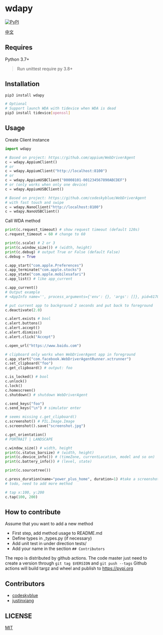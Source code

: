 # wdapy
[![PyPI](https://img.shields.io/pypi/v/wdapy?color=blue)](https://pypi.org/project/wdapy/)

[中文](README_CN.md)

## Requires
Python 3.7+

> Run unittest require py 3.8+

## Installation
```bash
pip3 install wdapy

# Optional
# Support launch WDA with tidevice when WDA is dead
pip3 install tidevice[openssl]
```

## Usage

Create Client instance
```python
import wdapy

# Based on project: https://github.com/appium/WebDriverAgent
c = wdapy.AppiumClient()
# or
c = wdapy.AppiumClient("http://localhost:8100")
# or
c = wdapy.AppiumUSBClient("00008101-001234567890ABCDEF")
# or (only works when only one device)
c = wdapy.AppiumUSBClient()

# Based on project: https://github.com/codeskyblue/WebDriverAgent
# with fast touch and swipe
c = wdapy.NanoClient("http://localhost:8100")
c = wdapy.NanoUSBClient()
```

Call WDA method

```python
print(c.request_timeout) # show request timeout (default 120s)
c.request_timeout = 60 # change to 60

print(c.scale) # 2 or 3
print(c.window_size()) # (width, height)
print(c.debug) # output True or False (default False)
c.debug = True

c.app_start("com.apple.Preferences")
c.app_terminate("com.apple.stocks")
c.app_state("com.apple.mobilesafari")
c.app_list() # like app_current

c.app_current()
# Output example
# <AppInfo name='', process_arguments={'env': {}, 'args': []}, pid=6170, bundle_id='com.netease.SnailReader'>

# put current app to background 2 seconds and put back to foreground
c.deactivate(2.0)

c.alert.exists # bool
c.alert.buttons()
c.alert.accept()
c.alert.dismiss()
c.alert.click("Accept")

c.open_url("https://www.baidu.com")

# clipboard only works when WebDriverAgent app in foreground
c.app_start("com.facebook.WebDriverAgentRunner.xctrunner")
c.set_clipboard("foo")
c.get_clipboard() # output: foo

c.is_locked() # bool
c.unlock()
c.lock()
c.homescreen()
c.shutdown() # shutdown WebDriverAgent

c.send_keys("foo")
c.send_keys("\n") # simulator enter

# seems missing c.get_clipboard()
c.screenshot() # PIL.Image.Image
c.screenshot().save("screenshot.jpg")

c.get_orientation()
# PORTRAIT | LANDSCAPE

c.window_size() # width, height
print(c.status_barsize) # (width, height)
print(c.device_info()) # (timeZone, currentLocation, model and so on)
print(c.battery_info()) # (level, state)

print(c.sourcetree())

c.press_duration(name="power_plus_home", duration=1) #take a screenshot
# todo, need to add more method

# tap x:100, y:200
c.tap(100, 200)
```

## How to contribute
Assume that you want to add a new method

- First step, add method usage to README.md
- Define types in _types.py (if necessary)
- Add unit test in under direction tests/
- Add your name in the section `## Contributors`

The repo is distributed by github actions.
The code master just need to create a version through `git tag $VERSION` and `git push --tags`
Github actions will build targz and wheel and publish to https://pypi.org

## Contributors

- [codeskyblue](https://github.com/codeskyblue)
- [justinxiang](https://github.com/Justin-Xiang)

## LICENSE
[MIT](LICENSE)
